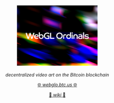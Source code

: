 <h3 align="center">
  <img height="50%" width="50%" src="https://github.com/cskonopka/WebGL-Ordinals/blob/main/webglo.png?raw=true"/>
</h3>

<p align="center"><em>decentralized video art on the Bitcoin blockchain</em></p>
<a href="https://webglo.btc.us/"><p align="center"> 🌐 <em>webglo.btc.us </em> 🌐 </p></a>
<a href="https://github.com/vondas-network/webglo/wiki/"><p align="center"> 📒 <em>wiki</em> 📒 </p></a>
